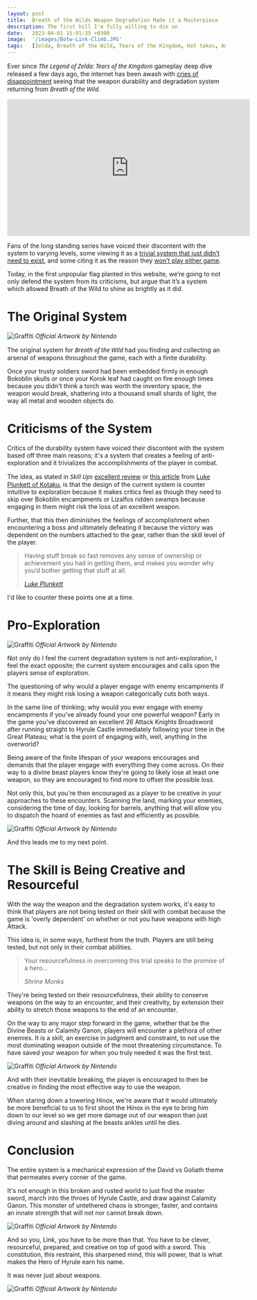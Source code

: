 ```yaml
---
layout: post
title:  Breath of the Wilds Weapon Degradation Made it a Masterpiece
description: The first hill I'm fully willing to die on
date:   2023-04-01 15:01:35 +0300
image:  '/images/Botw-Link-Climb.JPG'
tags:   [Zelda, Breath of the Wild, Tears of the Kingdom, Hot takes, Analysis]
---
```

Ever since <em style="font-family: system-ui">The Legend of Zelda: Tears of the Kingdom</em> gameplay deep dive released a few days ago, the internet has been awash with [cries of disappointment](https://kotaku.com/zelda-tears-kingdom-weapon-break-fuse-degradation-botw-1850273218) seeing that the weapon durability and degradation system returning from <em style="font-family: system-ui">Breath of the Wild.</em> 

<iframe width="560" height="315" src="https://www.youtube.com/embed/a6qna-ZCbxA" title="YouTube video player" frameborder="0" allow="accelerometer; autoplay; clipboard-write; encrypted-media; gyroscope; picture-in-picture; web-share" allowfullscreen></iframe>

Fans of the long standing series have voiced their discontent with the system to varying levels, some viewing it as a [trivial system that just didn’t need to exist](https://www.reddit.com/r/CharacterRant/comments/10ilqgb/loweffort_sunday_no_the_weapon_durability_in/?utm_source=share&utm_medium=web2x&context=3), and some citing it as the reason they [won’t play either game](https://www.reddit.com/r/Games/comments/124pp0j/comment/je0ui2u/?utm_source=share&utm_medium=web2x&context=3). 

Today, in the first unpopular flag planted in this website, we’re going to not only defend the system from its criticisms, but argue that it’s a system which allowed Breath of the Wild to shine as brightly as it did. 

# The Original System

![Graffiti]({{site.baseurl}}/images/Link-Zelda-Field.JPG)
*Official Artwork by Nintendo*

The original system for <em style="font-family: system-ui">Breath of the Wild</em> had you finding and collecting an arsenal of weapons throughout the game, each with a finite durability.

Once your trusty soldiers sword had been embedded firmly in enough Bokoblin skulls or once your Korok leaf had caught on fire enough times because you didn't think a torch was worth the inventory space, the weapon would break, shattering into a thousand small shards of light, the way all metal and wooden objects do.

# Criticisms of the System

Critics of the durability system have voiced their discontent with the system based off three main reasons; it's a system that creates a feeling of anti-exploration and it trivializes the accomplishments of the player in combat.

The idea, as stated in <em style="font-family: system-ui">Skill Ups</em> [excellent review](https://youtu.be/vZd3Qh32jUo) or [this article](https://kotaku.com/zeldas-sword-breakage-is-some-bullshit-1793139670) from [Luke Plunkett of Kotaku](https://kotaku.com/author/lukeplunkett), is that the design of the current system is counter intuitive to exploration because it makes critics feel as though they need to skip over Bokoblin encampments or Lizalfos ridden swamps because engaging in them might risk the loss of an excellent weapon.

Further, that this then diminishes the feelings of accomplishment when encountering a boss and ultimately defeating it because the victory was dependent on the numbers attached to the gear, rather than the skill level of the player.

>Having stuff break so fast removes any sense of ownership or achievement you had in getting them, and makes you wonder why you’d bother getting that stuff at all.
>
> <cite>[Luke Plunkett](https://kotaku.com/author/lukeplunkett)</cite>


I'd like to counter these points one at a time.

# Pro-Exploration

![Graffiti]({{site.baseurl}}/images/Totk-Link-Cliff.JPG)
*Official Artwork by Nintendo*


Not only do I feel the current degradation system is not anti-exploration, I feel the exact opposite; the current system encourages and calls upon the players sense of exploration.

The questioning of why would a player engage with enemy encampments if it means they might risk losing a weapon categorically cuts both ways. 

In the same line of thinking; why would you ever engage with enemy encampments if you've already found your one powerful weapon? Early in the game you've discovered an excellent 26 Attack Knights Broadsword after running straight to Hyrule Castle immediately following your time in the Great Plateau; what is the point of engaging with, well, anything in the overworld?

Being aware of the finite lifespan of your weapons encourages and demands that the player engage with everything they come across. On their way to a divine beast players know they're going to likely lose at least one weapon, so they are encouraged to find more to offset the possible loss.

Not only this, but you're then encouraged as a player to be creative in your approaches to these encounters. Scanning the land, marking your enemies, considering the time of day, looking for barrels, anything that will allow you to dispatch the hoard of enemies as fast and efficiently as possible.

![Graffiti]({{site.baseurl}}/images/Botw-Link-Camp.JPG)
*Official Artwork by Nintendo*

And this leads me to my next point.

# The Skill is Being Creative and Resourceful

With the way the weapon and the degradation system works, it's easy to think that players are not being tested on their skill with combat because the game is 'overly dependent' on whether or not you have weapons with high Attack.

This idea is, in some ways, furthest from the truth. Players are still being tested, but not only in their combat abilities. 

>Your resourcefulness in overcoming this trial speaks to the promise of a hero...
>
> <cite>Shrine Monks</cite>

They're being tested on their resourcefulness, their ability to conserve weapons on the way to an encounter, and their creativity, by extension their ability to stretch those weapons to the end of an encounter.

On the way to any major step forward in the game, whether that be the Divine Beasts or Calamity Ganon, players will encounter a plethora of other enemies. It is a skill, an exercise in judgment and constraint, to not use the most dominating weapon outside of the most threatening circumstance. To have saved your weapon for when you truly needed it was the first test.

![Graffiti]({{site.baseurl}}/images/Botw-Link-Lynel.JPG)
*Official Artwork by Nintendo*

And with their inevitable breaking, the player is encouraged to then be creative in finding the most effective way to use the weapon. 

When staring down a towering Hinox, we're aware that it would ultimately be more beneficial to us to first shoot the Hinox in the eye to bring him down to our level so we get more damage out of our weapon than just diving around and slashing at the beasts ankles until he dies.

# Conclusion

The entire system is a mechanical expression of the David vs Goliath theme that permeates every corner of the game. 

It's not enough in this broken and rusted world to just find the master sword, march into the throes of Hyrule Castle, and draw against Calamity Ganon. This monster of untethered chaos is stronger, faster, and contains an innate strength that will not nor cannot break down.

![Graffiti]({{site.baseurl}}/images/Botw-Link-Divine.JPG)
*Official Artwork by Nintendo*

And so you, Link, you have to be more than that. You have to be clever, resourceful, prepared, and creative on top of good with a sword. This constitution, this restraint, this sharpened mind, this will power, that is what makes the Hero of Hyrule earn his name. 

It was never just about weapons.


![Graffiti]({{site.baseurl}}/images/Link-Gazing-Hyrule.JPG)
*Official Artwork by Nintendo*